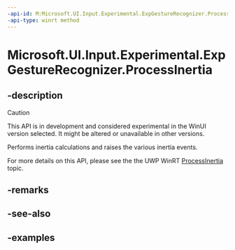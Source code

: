 ```yaml
---
-api-id: M:Microsoft.UI.Input.Experimental.ExpGestureRecognizer.ProcessInertia
-api-type: winrt method
---
```


# Microsoft.UI.Input.Experimental.ExpGestureRecognizer.ProcessInertia

<!--
public void ProcessInertia ();
-->

## -description

> [!CAUTION]
> This API is in development and considered experimental in the WinUI version selected. It might be altered or unavailable in other versions.

Performs inertia calculations and raises the various inertia events.

For more details on this API, please see the the UWP WinRT [ProcessInertia](/uwp/api/windows.ui.input.gesturerecognizer.processinertia) topic.

## -remarks

## -see-also

## -examples
